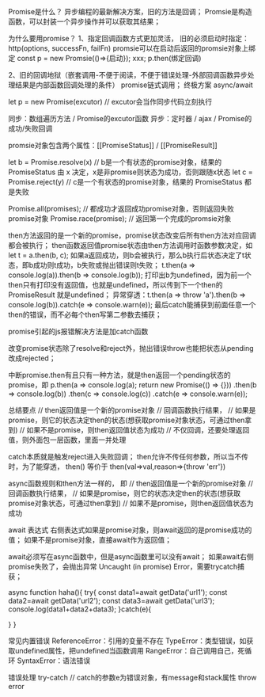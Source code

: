 Promise是什么？
异步编程的最新解决方案，旧的方法是回调；
Promsie是构造函数，可以封装一个异步操作并可以获取其结果；

为什么要用promise？
1、指定回调函数方式更加灵活，
旧的必须启动时指定：http(options, successFn, failFn)
promsie可以在启动后返回的promsie对象上绑定
const p = new Promsie(()=>{启动});
xxx;
p.then(绑定回调)

2、旧的回调地狱（嵌套调用-不便于阅读，不便于错误处理-外部回调函数异步处理结果是内部函数回调处理的条件）
promise链式调用；
终极方案 async/await

let p = new Promise(excutor) // excutor会当作同步代码立刻执行

同步：数组遍历方法 / Promise的excutor函数
异步：定时器 / ajax / Promise的成功/失败回调

promsie对象包含两个属性：[[PromiseStatus]] / [[PromiseResult]]

let b = Promise.resolve(x) // b是一个有状态的promise对象，结果的 PromiseStatus 由 x 决定，x是非promise则状态为成功，否则跟随x状态
let c = Promise.reject(y)  // c是一个有状态的promise对象，结果的 PromiseStatus 都是失败

Promise.all(promises); // 都成功才返回成功promise对象，否则返回失败promise对象
Promise.race(promise); // 返回第一个完成的promsie对象

then方法返回的是一个新的promise，promise状态改变后所有then方法对应回调都会被执行；
then函数返回值promise状态由then方法调用时函数参数决定，如
let t = a.then(b, c);
如果a返回成功，则b会被执行，那么b执行后状态决定了t状态，即b成功则t成功，b失败或抛出错误则t失败；
t.then(a => console.log(a)).then(b => console.log(b));
打印出b为undefined，因为前一个then只有打印没有返回值，也就是undefined，所以传到下一个then的 PromiseResult 就是undefined；
异常穿透：t.then(a => throw 'a').then(b => console.log(b)).catch(e => console.warn(e));
最后catch能捕获到前面任意一个then的错误，而不必每个then写第二参数去捕获；

promise引起的js报错解决方法是加catch函数

改变promise状态除了resolve和reject外，抛出错误throw也能把状态从pending改成rejected；

中断promise.then有且只有一种方法，就是then返回一个pending状态的promise，即
p.then(a => console.log(a); return new Promise(() => {}))
 .then(b => console.log(b))
 .then(c => console.log(c))
 .catch(e => console.warn(e));



总结要点
    // then返回值是一个新的promise对象
    // 回调函数执行结果，
    // 如果是promise，则它的状态决定then的状态(想获取promise对象状态，可通过then拿到)
    // 如果不是promise，则then返回值状态为成功
  // 不仅回调，还要处理返回值，则外面包一层函数，里面一并处理

  catch本质就是触发reject进入失败回调；
  then允许不传任何参数，所以当不传时，为了能穿透，
  then() 等价于
  then(val=>val,reason=>{throw 'err'})

async函数规则和then方法一样的，
即
    // then返回值是一个新的promise对象
    // 回调函数执行结果，
    // 如果是promise，则它的状态决定then的状态(想获取promise对象状态，可通过then拿到)
    // 如果不是promise，则then返回值状态为成功


await 表达式
右侧表达式如果是promise对象，则await返回的是promise成功的值；
如果不是promise对象，直接await作为返回值；

await必须写在async函数中，但是async函数里可以没有await；
如果await右侧promise失败了，会抛出异常 Uncaught (in promise) Error，需要trycatch捕获；

async function haha(){
  try{
    const data1=await getData('url1');
    const data2=await getData('url2');
    const data3=await getData('url3');
    console.log(data1+data2+data3);
  }catch(e){

  }
}

常见内置错误
ReferenceError：引用的变量不存在
TypeError：类型错误，如获取undefined属性，把undefined当函数调用
RangeError：自己调用自己，死循环
SyntaxError：语法错误

错误处理
try-catch // catch的参数e为错误对象，有message和stack属性
throw error
